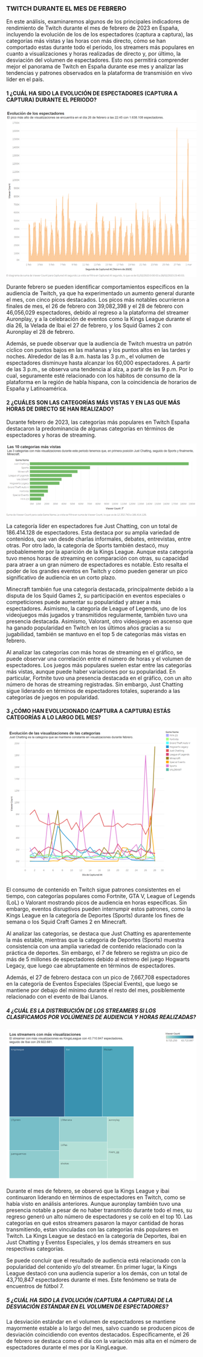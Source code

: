 ### TWITCH DURANTE EL MES DE FEBRERO
En este análisis, examinaremos algunos de los principales indicadores de rendimiento de Twitch durante el mes de febrero de 2023 en España, incluyendo la evolución de los de los espectadores (captura a captura), las categorías más vistas y las horas con más directo, cómo se han comportado estas durante todo el periodo, los streamers más populares en cuanto a visualizaciones y horas realizadas de directo y, por último, la desviación del volumen de espectadores. Esto nos permitirá comprender mejor el panorama de Twitch en España durante ese mes y analizar las tendencias y patrones observados en la plataforma de transmisión en vivo líder en el país.


#### 1 ¿CUÁL HA SIDO LA EVOLUCIÓN DE ESPECTADORES (CAPTURA A CAPTURA) DURANTE EL PERIODO?

![Screenshot of a comment on a GitHub issue showing an image, added in the Markdown, of an Octocat smiling and raising a tentacle.](https://github.com/lidiagregorio/bigdata./blob/main/1.png)

Durante febrero se pueden identificar comportamientos específicos en la audiencia de Twitch, ya que ha experimentado un aumento general durante el mes, con cinco picos destacados. Los picos más notables ocurrieron a finales de mes, el 26 de febrero con 39,082,398 y el 28 de febrero con 46,056,029 espectadores, debido al regreso a la plataforma del streamer Auronplay, y a la celebración de eventos como la Kings League durante el día 26, la Velada de Ibai el 27 de febrero, y los Squid Games 2 con Auronplay el 28 de febrero.

Además, se puede observar que la audiencia de Twitch muestra un patrón cíclico con puntos bajos en las mañanas y los puntos altos en las tardes y noches. Alrededor de las 8 a.m. hasta las 3 p.m., el volumen de espectadores disminuye hasta alcanzar los 60,000 espectadores. A partir de las 3 p.m., se observa una tendencia al alza, a partir de las 9 p.m. Por lo cual, seguramente esté relacionado con los hábitos de consumo de la plataforma en la región de habla hispana, con la coincidencia de horarios de España y Latinoamérica.


#### 2 ¿CUÁLES SON LAS CATEGORÍAS MÁS VISTAS Y EN LAS QUE MÁS HORAS DE DIRECTO SE HAN REALIZADO?
Durante febrero de 2023, las categorías más populares en Twitch España destacaron la predominancia de algunas categorías en términos de espectadores y horas de streaming.

![Screenshot of a comment on a GitHub issue showing an image, added in the Markdown, of an Octocat smiling and raising a tentacle.](https://github.com/lidiagregorio/bigdata./blob/main/2.png)

La categoría líder en espectadores fue Just Chatting, con un total de 186.414.128 de espectadores. Esta destaca por su amplia variedad de contenidos, que van desde charlas informales, debates, entrevistas, entre otras. Por otro lado, la categoría de Sports también destacó, muy probablemente por la aparición de la Kings League. Aunque esta categoría tuvo menos horas de streaming en comparación con otras, su capacidad para atraer a un gran número de espectadores es notable. Esto resalta el poder de los grandes eventos en Twitch y cómo pueden generar un pico significativo de audiencia en un corto plazo.

Minecraft también fue una categoría destacada, principalmente debido a la disputa de los Squid Games 2, su participación en eventos especiales o competiciones puede aumentar su popularidad y atraer a más espectadores. Asimismo, la categoría de League of Legends, uno de los videojuegos más jugados y transmitidos regularmente, también tuvo una presencia destacada. Asimismo, Valorant, otro videojuego en ascenso que ha ganado popularidad en Twitch en los últimos años gracias a su jugabilidad, también se mantuvo en el top 5 de categorías más vistas en febrero.

Al analizar las categorías con más horas de streaming en el gráfico, se puede observar una correlación entre el número de horas y el volumen de espectadores. Los juegos más populares suelen estar entre las categorías más vistas, aunque puede haber variaciones por su popularidad. En particular, Fortnite tuvo una presencia destacada en el gráfico, con un alto número de horas de streaming registradas. Sin embargo, Just Chatting sigue liderando en términos de espectadores totales, superando a las categorías de juegos en popularidad.


#### 3 ¿CÓMO HAN EVOLUCIONADO (CAPTURA A CAPTURA) ESTÁS CATEGORÍAS A LO LARGO DEL MES? 
![Screenshot of a comment on a GitHub issue showing an image, added in the Markdown, of an Octocat smiling and raising a tentacle.](https://github.com/lidiagregorio/bigdata./blob/main/4.png)

El consumo de contenido en Twitch sigue patrones consistentes en el tiempo, con categorías populares como Fortnite, GTA V, League of Legends (LoL) o Valorant mostrando picos de audiencia en horas específicas. Sin embargo, eventos disruptivos pueden interrumpir estos patrones, como la Kings League en la categoría de Deportes (Sports) durante los fines de semana o los Squid Craft Games 2 en Minecraft.

Al analizar las categorías, se destaca que Just Chatting es aparentemente la más estable, mientras que la categoria de Deportes (Sports) muestra consistencia con una amplia variedad de contenido relacionado con la práctica de deportes. Sin embargo, el 7 de febrero se registra un pico de más de 5 millones de espectadores debido al estreno del juego Hogwarts Legacy, que luego cae abruptamente en términos de espectadores.

Además, el 27 de febrero destaca con un pico de 7,667,708 espectadores en la categoría de Eventos Especiales (Special Events), que luego se mantiene por debajo del mínimo durante el resto del mes, posiblemente relacionado con el evento de Ibai Llanos.


##### 4 ¿CUÁL ES LA DISTRIBUCIÓN DE LOS STREAMERS SI LOS CLASIFICAMOS POR VOLÚMENES DE AUDIENCIA Y HORAS REALIZADAS?
![Screenshot of a comment on a GitHub issue showing an image, added in the Markdown, of an Octocat smiling and raising a tentacle.](https://github.com/lidiagregorio/bigdata./blob/main/3.png)

Durante el mes de febrero, se observó que la Kings League y ibai continuaron liderando en términos de espectadores en Twitch, como se había visto en análisis anteriores. Aunque auronplay también tuvo una presencia notable a pesar de no haber transmitido durante todo el mes, su regreso generó un alto número de espectadores y se coló en el top 10.
Las categorías en qué estos streamers pasaron la mayor cantidad de horas transmitiendo, estan vinculadas con las categorías más populares en Twitch. La Kings League se destacó en la categoría de Deportes, ibai en Just Chatting y Eventos Especiales, y los demás streamers en sus respectivas categorías.

Se puede concluir que el resultado de audiencia está relacionado con la popularidad del contenido y/o del streamer.
En primer lugar, la Kings League destacó con una audiencia superior a los demás, con un total de 43,710,847 espectadores durante el mes. Este fenómeno se trata de encuentros de fútbol 7. 

##### 5 ¿CUÁL HA SIDO LA EVOLUCIÓN (CAPTURA A CAPTURA) DE LA DESVIACIÓN ESTÁNDAR EN EL VOLUMEN DE ESPECTADORES?
La desviación estándar en el volumen de espectadores se mantiene mayormente estable a lo largo del mes, salvo cuando se producen picos de desviación coincidiendo con eventos destacados. Específicamente, el 26 de febrero se destaca como el día con la variación más alta en el número de espectadores durante el mes por la KingLeague.
